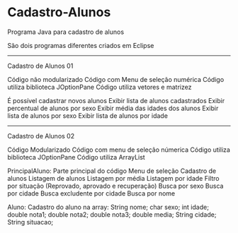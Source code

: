 # Cadastro-Alunos
Programa Java para cadastro de alunos

São dois programas diferentes criados em Eclipse

-----------------------------------------------------------  

Cadastro de Alunos 01

  Código não modularizado
  Código com Menu de seleção numérica
  Código utiliza biblioteca JOptionPane
  Código utiliza vetores e matrizez
  
  É possível cadastrar novos alunos
  Exibir lista de alunos cadastrados
  Exibir percentual de alunos por sexo
  Exibir média das idades dos alunos
  Exibir lista de alunos por sexo
  Exibir lista de alunos por idade
  
-----------------------------------------------------------  
  
Cadastro de Alunos 02

  Código Modularizado
  Código com menu de seleção númerica
  Código utiliza biblioteca JOptionPane
  Código utiliza ArrayList
  
  PrincipalAluno:
    Parte principal do código
    Menu de seleção
    Cadastro de alunos
    Listagem de alunos
    Listagem por média
    Listagem por idade
    Filtro por situação (Reprovado, aprovado e recuperação)
    Busca por sexo
    Busca por cidade
    Busca excludente por cidade
    Busca por nome
   
   Aluno:
    Cadastro do aluno na array:
      	String nome;
	      char sexo;
	      int idade;
	      double nota1;
	      double nota2;
	      double nota3;
      	double media;
      	String cidade;
      	String situacao;
